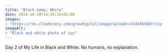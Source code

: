 ```yaml
---
title: "Black &amp; White"
date: 2018-10-19T14:35:32+01:00
images: 
- "https://res.cloudinary.com/growdigital/image/upload/v1544365007/ivy-45376201482.jpg"
imageAlt: 
- "Black and white photo of ivy"
---
```


Day 2 of My Life in Black and White. No humans, no explanation.
